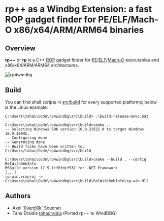 # rp++ as a Windbg Extension: a fast ROP gadget finder for PE/ELF/Mach-O x86/x64/ARM/ARM64 binaries

## Overview

**rp++** or **rp** is a C++ [ROP](https://en.wikipedia.org/wiki/Return-oriented_programming) gadget finder for [PE](https://docs.microsoft.com/en-us/windows/win32/debug/pe-format)/[ELF](https://en.wikipedia.org/wiki/Executable_and_Linkable_Format)/[Mach-O](https://en.wikipedia.org/wiki/Mach-O) executables and x86/x64/ARM/ARM64 architectures.

![rp4windbg](https://youtu.be/IlNu48zSeuE)

## Build

You can find shell scripts in [src/build](src/build) for every supported platforms; below is the Linux example:

```
C:\Users\tahai\code\rp4windbg\src\build> .\build-release-msvc.bat

C:\Users\tahai\code\rp4windbg\src\build>cmake ..
-- Selecting Windows SDK version 10.0.22621.0 to target Windows 10.0.19045.
-- Configuring done
-- Generating done
-- Build files have been written to: C:/Users/tahai/Code/rp4windbg/src/build

C:\Users\tahai\code\rp4windbg\src\build>cmake --build . --config RelWithDebInfo
MSBuild version 17.5.1+f6fdcf537 for .NET Framework
[...]
rp-win.vcxproj -> C:\Users\tahai\Code\rp4windbg\src\build\RelWithDebInfo\rp-win.dll
```

## Authors

* Axel '[0vercl0k](https://twitter.com/0vercl0k)' Souchet
* Taha Draidia [tahadraidia](https://twitter.com/tahadraidia) (Ported rp++ to WindDBG)
